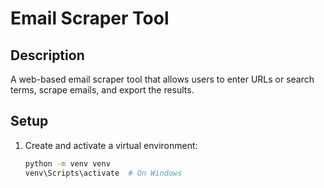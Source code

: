 # Email Scraper Tool

## Description
A web-based email scraper tool that allows users to enter URLs or search terms, scrape emails, and export the results.

## Setup
1. Create and activate a virtual environment:
   ```bash
   python -m venv venv
   venv\Scripts\activate  # On Windows
